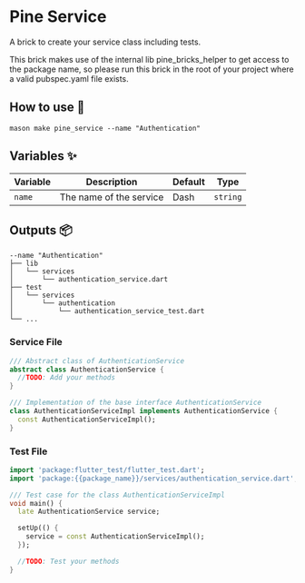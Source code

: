 # Pine Service

A brick to create your service class including tests.

This brick makes use of the internal lib pine_bricks_helper to get access to the package name, so please run this brick
in the root of your project where a valid pubspec.yaml file exists.

## How to use 🚀

```
mason make pine_service --name "Authentication"
```

## Variables ✨

| Variable | Description             | Default | Type     |
|----------|-------------------------|---------|----------|
| `name`   | The name of the service | Dash    | `string` |

## Outputs 📦

```
--name "Authentication"
├── lib
│   └── services
│       └── authentication_service.dart
├── test
│   └── services
│       └── authentication
│           └── authentication_service_test.dart
└── ...
```

### Service File

```dart
/// Abstract class of AuthenticationService
abstract class AuthenticationService {
  //TODO: Add your methods
}

/// Implementation of the base interface AuthenticationService
class AuthenticationServiceImpl implements AuthenticationService {
  const AuthenticationServiceImpl();
}

```

### Test File

```dart
import 'package:flutter_test/flutter_test.dart';
import 'package:{{package_name}}/services/authentication_service.dart';

/// Test case for the class AuthenticationServiceImpl
void main() {
  late AuthenticationService service;

  setUp(() {
    service = const AuthenticationServiceImpl();
  });

  //TODO: Test your methods
}
```
